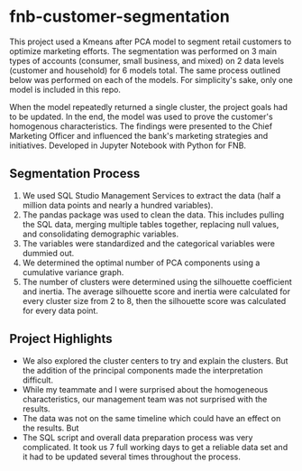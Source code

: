 # fnb-customer-segmentation
This project used a Kmeans after PCA model to segment retail customers to optimize marketing efforts. The segmentation was performed on 3 main types of accounts (consumer, small business, and mixed) on 2 data levels (customer and household) for 6 models total. The same process outlined below was performed on each of the models. For simplicity's sake, only one model is included in this repo. 

When the model repeatedly returned a single cluster, the project goals had to be updated. In the end, the model was used to prove the customer's homogenous characteristics. The findings were presented to the Chief Marketing Officer and influenced the bank's marketing strategies and initiatives. Developed in Jupyter Notebook with Python for FNB.

## Segmentation Process
1. We used SQL Studio Management Services to extract the data (half a million data points and nearly a hundred variables). 
2. The pandas package was used to clean the data. This includes pulling the SQL data, merging multiple tables together, replacing null values, and consolidating demographic variables.
3. The variables were standardized and the categorical variables were dummied out.
4. We determined the optimal number of PCA components using a cumulative variance graph.
5. The number of clusters were determined using the silhouette coefficient and inertia. The average silhouette score and inertia were calculated for every cluster size from 2 to 8, then the silhouette score was calculated for every data point. 

## Project Highlights
- We also explored the cluster centers to try and explain the clusters. But the addition of the principal components made the interpretation difficult.
- While my teammate and I were surprised about the homogeneous characteristics, our management team was not surprised with the results.
- The data was not on the same timeline which could have an effect on the results. But
- The SQL script and overall data preparation process was very complicated. It took us 7 full working days to get a reliable data set and it had to be updated several times throughout the process.

